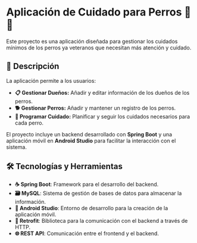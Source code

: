 # Aplicación de Cuidado para Perros 🐶💚

Este proyecto es una aplicación diseñada para gestionar los cuidados mínimos de los perros ya veteranos que necesitan más atención y cuidado. 

## 📄 Descripción

La aplicación permite a los usuarios:

- **📋 Gestionar Dueños:** Añadir y editar información de los dueños de los perros.
- **🐕 Gestionar Perros:** Añadir y mantener un registro de los perros.
- **📆 Programar Cuidado:** Planificar y seguir los cuidados necesarios para cada perro.

El proyecto incluye un backend desarrollado con **Spring Boot** y una aplicación móvil en **Android Studio** para facilitar la interacción con el sistema.

## 🛠️ Tecnologías y Herramientas

- **☕ Spring Boot**: Framework para el desarrollo del backend.
- **🗃️ MySQL**: Sistema de gestión de bases de datos para almacenar la información.
- **📱 Android Studio**: Entorno de desarrollo para la creación de la aplicación móvil.
- **🔄 Retrofit**: Biblioteca para la comunicación con el backend a través de HTTP.
- **🌐 REST API**: Comunicación entre el frontend y el backend.



